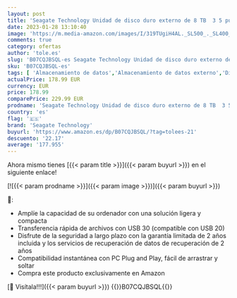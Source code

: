 ```yaml
---
layout: post
title: 'Seagate Technology Unidad de disco duro externo de 8 TB  3 5 pulgadas  USB 3.0  PC y portátil  Xbox y PS4  2 años de servicio de rescate de datos  Color Negro  modelo STGY8000400'
date: 2023-01-28 13:10:40
image: 'https://m.media-amazon.com/images/I/319TUgiH4AL._SL500_._SL400_.jpg'
comments: true
category: ofertas
author: 'tole.es'
slug: 'B07CQJBSQL-es Seagate Technology Unidad de disco duro externo de 8 TB 3...'
sku: 'B07CQJBSQL-es'
tags: [ 'Almacenamiento de datos','Almacenamiento de datos externo','Discos duros externos','Informática','ps4','seagate technology','xbox','🇪🇸', ]
actualPrice: 178.99 EUR
currency: EUR
price: 178.99
comparePrice: 229.99 EUR
prodname: 'Seagate Technology Unidad de disco duro externo de 8 TB  3 5 pulgadas  USB 3.0  PC y portátil  Xbox y PS4  2 años de servicio de rescate de datos  Color Negro  modelo STGY8000400'
country: 'es'
flag: '🇪🇸'
brand: 'Seagate Technology'
buyurl: 'https://www.amazon.es/dp/B07CQJBSQL/?tag=tolees-21'
descuento: '22.17'
average: '177.955'
---
```


Ahora mismo tienes [{{< param title >}}]({{< param buyurl >}}) en el siguiente enlace!

[![{{< param prodname >}}]({{< param image >}})]({{< param buyurl >}})

🔎:

- Amplíe la capacidad de su ordenador con una solución ligera y compacta
- Transferencia rápida de archivos con USB 30 (compatible con USB 20)
- Disfrute de la seguridad a largo plazo con la garantía limitada de 2 años incluida y los servicios de recuperación de datos de recuperación de 2 años
- Compatibilidad instantánea con PC Plug and Play, fácil de arrastrar y soltar
- Compra este producto exclusivamente en Amazon

[🛒 Visítala!!!]({{< param buyurl >}})
{{<world>}}B07CQJBSQL{{</world>}}
